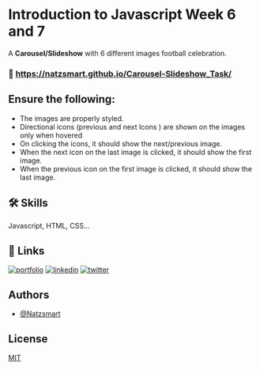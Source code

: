 # Introduction to Javascript Week 6 and 7

A <strong>Carousel/Slideshow</strong> with 6 different images football celebration.

### 🔗 https://natzsmart.github.io/Carousel-Slideshow_Task/

## Ensure the following:
- The images are properly styled.
- Directional icons (previous and next Icons ) are shown on the images only when hovered
- On clicking the icons, it should show the next/previous image. 
- When the next icon on the last image is clicked, it should show the first image.
- When the previous icon on the first image is clicked, it should show the last image.

## 🛠 Skills
Javascript, HTML, CSS...



## 🔗 Links
[![portfolio](https://img.shields.io/badge/my_portfolio-000?style=for-the-badge&logo=ko-fi&logoColor=blue)](https://github.com/Natzsmart/)
[![linkedin](https://img.shields.io/badge/linkedin-0A66C2?style=for-the-badge&logo=linkedin&logoColor=black)](https://www.linkedin.com/)
[![twitter](https://img.shields.io/badge/twitter-1DA1F2?style=for-the-badge&logo=twitter&logoColor=white)](https://twitter.com/Legendsmarto)


## Authors

- [@Natzsmart](https://www.github.com/Natzsmart)


## License
[MIT](https://choosealicense.com/licenses/mit/)
